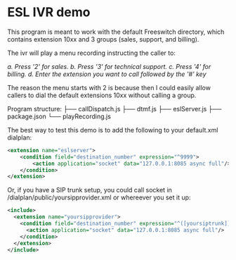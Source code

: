 # ESL IVR demo

This program is meant to work with the default Freeswitch directory, which contains extension 10xx and 3 groups (sales, support, and billing).

The ivr will play a menu recording instructing the caller to:

*a. Press '2' for sales.*
*b. Press '3' for technical support.*
*c. Press '4' for billing.*
*d. Enter the extension you want to call followed by the '#' key*

The reason the menu starts with 2 is because then I could easily allow callers to dial the default extensions 10xx without calling a group.

Program structure:
├── callDispatch.js
├── dtmf.js
├── eslServer.js
├── package.json
└── playRecording.js

The best way to test this demo is to add the following to your default.xml dialplan:

```xml
<extension name="eslserver">
    <condition field="destination_number" expression="^9999">
        <action application="socket" data="127.0.0.1:8085 async full"/>
    </condition>
</extension>
```

Or, if you have a SIP trunk setup, you could call socket in /dialplan/public/yoursipprovider.xml or whereever you set it up:

```xml
<include>
  <extension name="yoursipprovider">
    <condition field="destination_number" expression="^([yoursiptrunk]])$">
      <action application="socket" data="127.0.0.1:8085 async full"/>
    </condition>
  </extension>
</include>
```
